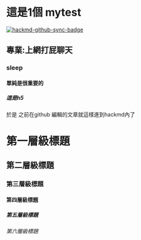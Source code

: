 # 這是1個   mytest

[![hackmd-github-sync-badge](https://hackmd.io/dWezbxi4SoWon0cIdPI35w/badge)](https://hackmd.io/dWezbxi4SoWon0cIdPI35w)

## 專業:上網打屁聊天
### sleep
#### 單純是很重要的
##### 這是h5
於是 之前在github 編輯的文章就這樣進到hackmd內了

# 第一層級標題
## 第二層級標題
### 第三層級標題
#### 第四層級標題
##### 第五層級標題
###### 第六層級標題
